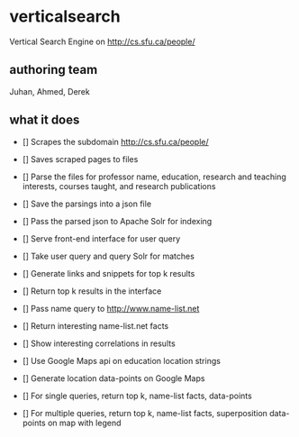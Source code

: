 verticalsearch
==============
Vertical Search Engine on http://cs.sfu.ca/people/

authoring team
--------------
Juhan, Ahmed, Derek

what it does
------------
- [] Scrapes the subdomain http://cs.sfu.ca/people/
- [] Saves scraped pages to files
- [] Parse the files for professor name, education, research and teaching interests, courses taught, and research publications
- [] Save the parsings into a json file
- [] Pass the parsed json to Apache Solr for indexing

- [] Serve front-end interface for user query
- [] Take user query and query Solr for matches
- [] Generate links and snippets for top k results
- [] Return top k results in the interface

- [] Pass name query to http://www.name-list.net
- [] Return interesting name-list.net facts
- [] Show interesting correlations in results

- [] Use Google Maps api on education location strings
- [] Generate location data-points on Google Maps

- [] For single queries, return top k, name-list facts, data-points
- [] For multiple queries, return top k, name-list facts, superposition data-points on map with legend
